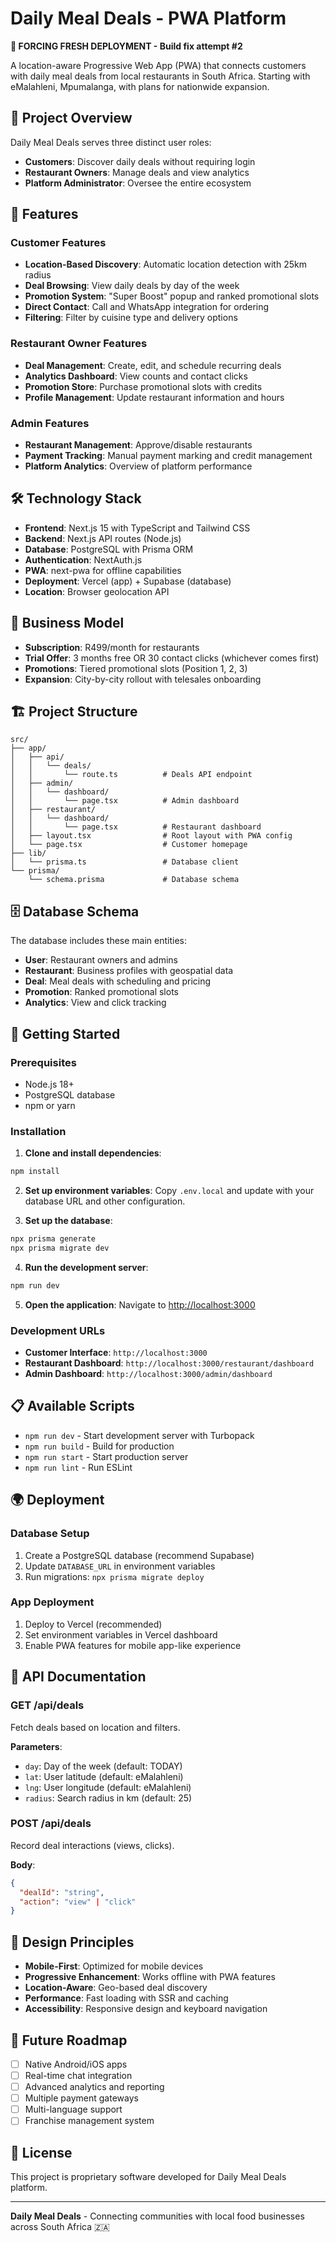 # Daily Meal Deals - PWA Platform

**🚀 FORCING FRESH DEPLOYMENT - Build fix attempt #2**

A location-aware Progressive Web App (PWA) that connects customers with daily meal deals from local restaurants in South Africa. Starting with eMalahleni, Mpumalanga, with plans for nationwide expansion.

## 🎯 Project Overview

Daily Meal Deals serves three distinct user roles:
- **Customers**: Discover daily deals without requiring login
- **Restaurant Owners**: Manage deals and view analytics
- **Platform Administrator**: Oversee the entire ecosystem

## 🚀 Features

### Customer Features
- **Location-Based Discovery**: Automatic location detection with 25km radius
- **Deal Browsing**: View daily deals by day of the week
- **Promotion System**: "Super Boost" popup and ranked promotional slots
- **Direct Contact**: Call and WhatsApp integration for ordering
- **Filtering**: Filter by cuisine type and delivery options

### Restaurant Owner Features
- **Deal Management**: Create, edit, and schedule recurring deals
- **Analytics Dashboard**: View counts and contact clicks
- **Promotion Store**: Purchase promotional slots with credits
- **Profile Management**: Update restaurant information and hours

### Admin Features
- **Restaurant Management**: Approve/disable restaurants
- **Payment Tracking**: Manual payment marking and credit management
- **Platform Analytics**: Overview of platform performance

## 🛠 Technology Stack

- **Frontend**: Next.js 15 with TypeScript and Tailwind CSS
- **Backend**: Next.js API routes (Node.js)
- **Database**: PostgreSQL with Prisma ORM
- **Authentication**: NextAuth.js
- **PWA**: next-pwa for offline capabilities
- **Deployment**: Vercel (app) + Supabase (database)
- **Location**: Browser geolocation API

## 📱 Business Model

- **Subscription**: R499/month for restaurants
- **Trial Offer**: 3 months free OR 30 contact clicks (whichever comes first)
- **Promotions**: Tiered promotional slots (Position 1, 2, 3)
- **Expansion**: City-by-city rollout with telesales onboarding

## 🏗 Project Structure

```
src/
├── app/
│   ├── api/
│   │   └── deals/
│   │       └── route.ts          # Deals API endpoint
│   ├── admin/
│   │   └── dashboard/
│   │       └── page.tsx          # Admin dashboard
│   ├── restaurant/
│   │   └── dashboard/
│   │       └── page.tsx          # Restaurant dashboard
│   ├── layout.tsx                # Root layout with PWA config
│   └── page.tsx                  # Customer homepage
├── lib/
│   └── prisma.ts                 # Database client
└── prisma/
    └── schema.prisma             # Database schema
```

## 🗄 Database Schema

The database includes these main entities:
- **User**: Restaurant owners and admins
- **Restaurant**: Business profiles with geospatial data
- **Deal**: Meal deals with scheduling and pricing
- **Promotion**: Ranked promotional slots
- **Analytics**: View and click tracking

## 🚀 Getting Started

### Prerequisites
- Node.js 18+
- PostgreSQL database
- npm or yarn

### Installation

1. **Clone and install dependencies**:
```bash
npm install
```

2. **Set up environment variables**:
Copy `.env.local` and update with your database URL and other configuration.

3. **Set up the database**:
```bash
npx prisma generate
npx prisma migrate dev
```

4. **Run the development server**:
```bash
npm run dev
```

5. **Open the application**:
Navigate to [http://localhost:3000](http://localhost:3000)

### Development URLs
- **Customer Interface**: `http://localhost:3000`
- **Restaurant Dashboard**: `http://localhost:3000/restaurant/dashboard`
- **Admin Dashboard**: `http://localhost:3000/admin/dashboard`

## 📋 Available Scripts

- `npm run dev` - Start development server with Turbopack
- `npm run build` - Build for production
- `npm run start` - Start production server
- `npm run lint` - Run ESLint

## 🌍 Deployment

### Database Setup
1. Create a PostgreSQL database (recommend Supabase)
2. Update `DATABASE_URL` in environment variables
3. Run migrations: `npx prisma migrate deploy`

### App Deployment
1. Deploy to Vercel (recommended)
2. Set environment variables in Vercel dashboard
3. Enable PWA features for mobile app-like experience

## 📖 API Documentation

### GET /api/deals
Fetch deals based on location and filters.

**Parameters**:
- `day`: Day of the week (default: TODAY)
- `lat`: User latitude (default: eMalahleni)
- `lng`: User longitude (default: eMalahleni)
- `radius`: Search radius in km (default: 25)

### POST /api/deals
Record deal interactions (views, clicks).

**Body**:
```json
{
  "dealId": "string",
  "action": "view" | "click"
}
```

## 🎨 Design Principles

- **Mobile-First**: Optimized for mobile devices
- **Progressive Enhancement**: Works offline with PWA features
- **Location-Aware**: Geo-based deal discovery
- **Performance**: Fast loading with SSR and caching
- **Accessibility**: Responsive design and keyboard navigation

## 🔮 Future Roadmap

- [ ] Native Android/iOS apps
- [ ] Real-time chat integration
- [ ] Advanced analytics and reporting
- [ ] Multiple payment gateways
- [ ] Multi-language support
- [ ] Franchise management system

## 📄 License

This project is proprietary software developed for Daily Meal Deals platform.

---

**Daily Meal Deals** - Connecting communities with local food businesses across South Africa 🇿🇦
